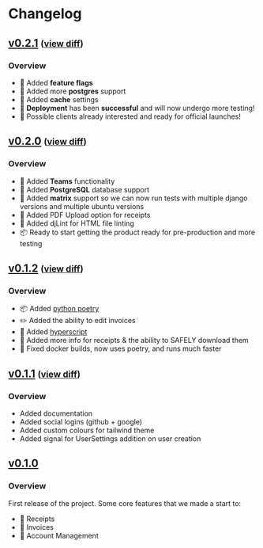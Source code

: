 # Changelog

## [v0.2.1](https://github.com/TreyWW/MyFinances/releases/tag/v0.2.1) <small>([view diff](https://github.com/TreyWW/MyFinances/compare/v0.2.0...v0.2.1))</small>

### Overview

* 🚩 Added **feature flags**
* 🐘 Added more **postgres** support
* 🚅 Added **cache** settings
* 🎉 **Deployment** has been **successful** and will now undergo more testing!
* 👋 Possible clients already interested and ready for official launches!

## [v0.2.0](https://github.com/TreyWW/MyFinances/releases/tag/v0.2.0) <small>([view diff](https://github.com/TreyWW/MyFinances/compare/v0.1.2...v0.2.0))</small>

### Overview

* 👥 Added **Teams** functionality
* 🐘 Added **PostgreSQL** database support
* 🐧 Added **matrix** support so we can now run tests with multiple django versions and multiple ubuntu versions
* 🧾 Added PDF Upload option for receipts
* 🧹 Added djLint for HTML file linting
* 📦 Ready to start getting the product ready for pre-production and more testing

## [v0.1.2](https://github.com/TreyWW/MyFinances/releases/tag/v0.1.2) <small>([view diff](https://github.com/TreyWW/MyFinances/compare/v0.1.1...v0.1.2))</small>

### Overview

* 📦 Added [python poetry](https://python-poetry.org/)
* ✏️ Added the ability to edit invoices
* 📜 Added [hyperscript](https://hyperscript.org/)
* 🧾 Added more info for receipts & the ability to SAFELY download them
* 🐬 Fixed docker builds, now uses poetry, and runs much faster

## [v0.1.1](https://github.com/TreyWW/MyFinances/releases/tag/v0.1.1) <small>([view diff](https://github.com/TreyWW/MyFinances/compare/v0.1.0...v0.1.1))</small>

### Overview

* Added documentation
* Added social logins (github + google)
* Added custom colours for tailwind theme
* Added signal for UserSettings addition on user creation

## [v0.1.0](https://github.com/TreyWW/MyFinances/releases/tag/v0.1.0)

### Overview

First release of the project. Some core features that we made a start to:

- 🧾 Receipts
- 📜 Invoices
- 🧔 Account Management
